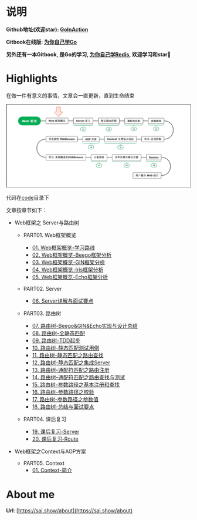 # 说明

**Github地址(欢迎star): [GoInAction](https://github.com/step-by-step-wiki/GoInAction)**

**Gitbook在线版: [为你自己学Go](https://go.step-by-step.wiki)**

**另外还有一本Gitbook, 是Go的学习, [为你自己学Redis](https://redis.step-by-step.wiki), 欢迎学习和star🌟**

# Highlights

在做一件有意义的事情，文章会一直更新，直到生命结束

![Web框架概览](./img/Web框架之%20Server与路由树%20/1.Web框架概览-学习路线/Web框架概览.png)

代码在[code](code)目录下

文章按章节如下：

-  Web框架之 Server与路由树 
	- PART01. Web框架概览
		- [01. Web框架概览-学习路线](./PART01.%20Web框架概览/01.%20Web框架概览-学习路线.md)
		- [02. Web框架概览-Beego框架分析](./PART01.%20Web框架概览/2.%20Web框架概览-Beego框架分析.md)
		- [03. Web框架概览-GIN框架分析](./PART01.%20Web框架概览/3.%20Web框架概览-GIN框架分析.md)
		- [04. Web框架概览-Iris框架分析](./PART01.%20Web框架概览/4.%20Web框架概览-Iris框架分析.md)
		- [05. Web框架概览-Echo框架分析](./PART01.%20Web框架概览/5.%20Web框架概览-Echo框架分析.md)

	- PART02. Server
		- [06. Server详解与面试要点](./PART02.%20Server/6.%20Server详解与面试要点.md)
		
	- PART03. 路由树
		- [07. 路由树-Beego&GIN&Echo实现与设计总结](./PART03.%20路由树/7.%20路由树-Beego&GIN&Echo实现与设计总结.md)
		- [08. 路由树-全静态匹配](./PART03.%20路由树/8.%20路由树-全静态匹配.md)
		- [09. 路由树-TDD起步](./PART03.%20路由树/9.%20路由树-TDD起步.md)
		- [10. 路由树-静态匹配测试用例](./PART03.%20路由树/10.%20路由树-静态匹配测试用例.md)
		- [11. 路由树-静态匹配之路由查找](./PART03.%20路由树/11.%20路由树-静态匹配之路由查找.md)
		- [12. 路由树-静态匹配之集成Server](./PART03.%20路由树/12.%20路由树-静态匹配之集成Server.md)
		- [13. 路由树-通配符匹配之路由注册](./PART03.%20路由树/13.%20路由树-通配符匹配之路由注册.md)
		- [14. 路由树-通配符匹配之路由查找与测试](./PART03.%20路由树/14.%20路由树-通配符匹配之路由查找与测试.md)
		- [15. 路由树-参数路径之基本注册和查找](./PART03.%20路由树/15.%20路由树-参数路径之基本注册和查找.md)
		- [16. 路由树-参数路径之校验](./PART03.%20路由树/16.%20路由树-参数路径之校验.md)
		- [17. 路由树-参数路径之参数值](./PART03.%20路由树/17.%20路由树-参数路径之参数值.md)
		- [18. 路由树-总结与面试要点](./PART03.%20路由树/18.%20路由树-总结与面试要点.md)

	- PART04. 课后复习
		- [19. 课后复习-Server](./PART04.%20课后复习/server/19.%20课后复习-Server.md)
		- [20. 课后复习-Route](./PART04.%20课后复习/route/20.%20课后复习-Route.md)

-  Web框架之Context与AOP方案
	- PART05. Context
		- [01. Context-简介](./PART05.%20Context/1.%20Context-简介.md)

# About me
**Url**: [https://sai.show/about](https://sai.show/about)

	